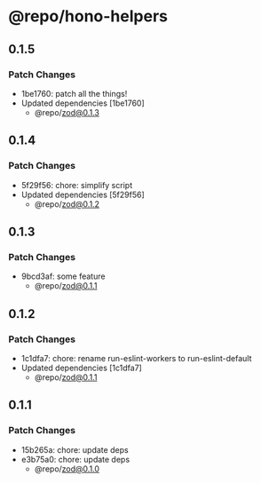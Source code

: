 # @repo/hono-helpers

## 0.1.5

### Patch Changes

- 1be1760: patch all the things!
- Updated dependencies [1be1760]
  - @repo/zod@0.1.3

## 0.1.4

### Patch Changes

- 5f29f56: chore: simplify script
- Updated dependencies [5f29f56]
  - @repo/zod@0.1.2

## 0.1.3

### Patch Changes

- 9bcd3af: some feature
  - @repo/zod@0.1.1

## 0.1.2

### Patch Changes

- 1c1dfa7: chore: rename run-eslint-workers to run-eslint-default
- Updated dependencies [1c1dfa7]
  - @repo/zod@0.1.1

## 0.1.1

### Patch Changes

- 15b265a: chore: update deps
- e3b75a0: chore: update deps
  - @repo/zod@0.1.0
